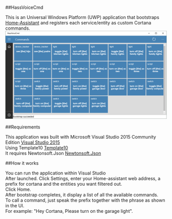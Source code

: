 ##HassVoiceCmd

This is an Universal Windows Platform (UWP) application that bootstraps [Home-Assistant](http://Home-Assistant.io">http://Home-Assistant.io) and registers each service/entity as custom Cortana commands.<br/>
![Screen](HassVoiceCmd-Screen.png)

##Requirements

This application was built with Microsoft Visual Studio 2015 Community Edition [Visual Studio 2015](https://www.visualstudio.com/vs/community)<br/>
Using Template10 [Template10](https://github.com/Windows-XAML/Template10)<br/>
It requires Newtonsoft.Json [Newtonsoft.Json](http://www.newtonsoft.com/json">http://www.newtonsoft.com/json)<br/>

##How it works

You can run the application within Visual Studio<br/>
After launched. Click Settings, enter your Home-assistant web address, a prefix for cortana and the entities you want filtered out.<br/>
Click Home.<br/>
After bootstrap completes, it display a list of all the available commands.<br/>
To call a command, just speak the prefix together with the phrase as shown in the UI.<br/>
For example: "Hey Cortana, Please turn on the garage light".<br/>
